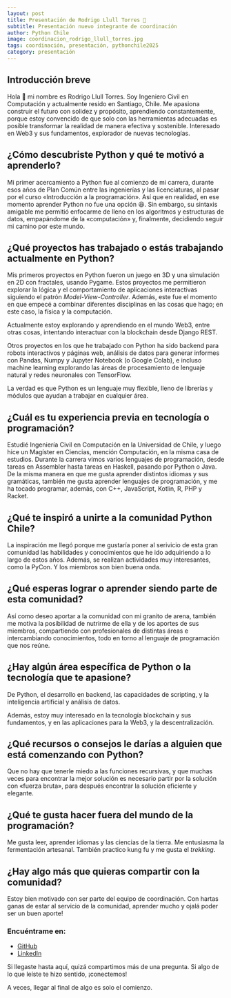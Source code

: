 ```yaml
---
layout: post
title: Presentación de Rodrigo Llull Torres 🎉
subtitle: Presentación nuevo integrante de coordinación
author: Python Chile
image: coordinacion_rodrigo_llull_torres.jpg
tags: coordinación, presentación, pythonchile2025
category: presentación
---
```


## Introducción breve

Hola 👋 mi nombre es Rodrigo Llull Torres. Soy Ingeniero Civil en Computación y actualmente resido en Santiago, Chile. Me apasiona construir el futuro con solidez y propósito, aprendiendo constantemente, porque estoy convencido de que solo con las herramientas adecuadas es posible transformar la realidad de manera efectiva y sostenible. Interesado en Web3 y sus fundamentos, explorador de nuevas tecnologías.

## ¿Cómo descubriste Python y qué te motivó a aprenderlo?

Mi primer acercamiento a Python fue al comienzo de mi carrera, durante esos años de Plan Común entre las ingenierías y las licenciaturas, al pasar por el curso «Introducción a la programación». Así que en realidad, en ese momento aprender Python no fue una opción 😆. Sin embargo, su sintaxis amigable me permitió enfocarme de lleno en los algoritmos y estructuras de datos, empapándome de la «computación» y, finalmente, decidiendo seguir mi camino por este mundo.

## ¿Qué proyectos has trabajado o estás trabajando actualmente en Python?

Mis primeros proyectos en Python fueron un juego en 3D y una simulación en 2D con fractales, usando Pygame. Estos proyectos me permitieron explorar la lógica y el comportamiento de aplicaciones interactivas siguiendo el patrón _Model-View-Controller_. Además, este fue el momento en que empecé a combinar diferentes disciplinas en las cosas que hago; en este caso, la física y la computación.

Actualmente estoy explorando y aprendiendo en el mundo Web3, entre otras cosas, intentando interactuar con la blockchain desde Django REST.

Otros proyectos en los que he trabajado con Python ha sido backend para robots interactivos y páginas web, análisis de datos para generar informes con Pandas, Numpy y Jupyter Notebook (o Google Colab), e incluso machine learning explorando las áreas de procesamiento de lenguaje natural y redes neuronales con TensorFlow.

La verdad es que Python es un lenguaje muy flexible, lleno de librerías y módulos que ayudan a trabajar en cualquier área.

## ¿Cuál es tu experiencia previa en tecnología o programación?

Estudié Ingeniería Civil en Computación en la Universidad de Chile, y luego hice un Magíster en Ciencias, mención Computación, en la misma casa de estudios. Durante la carrera vimos varios lenguajes de programación, desde tareas en Assembler hasta tareas en Haskell, pasando por Python o Java. De la misma manera en que me gusta aprender distintos idiomas y sus gramáticas, también me gusta aprender lenguajes de programación, y me ha tocado programar, además, con C++, JavaScript, Kotlin, R, PHP y Racket.

## ¿Qué te inspiró a unirte a la comunidad Python Chile?

La inspiración me llegó porque me gustaría poner al serivicio de esta gran comunidad las habilidades y conocimientos que he ido adquiriendo a lo largo de estos años. Además, se realizan actividades muy interesantes, como la PyCon. Y los miembros son bien buena onda.

## ¿Qué esperas lograr o aprender siendo parte de esta comunidad?

Así como deseo aportar a la comunidad con mi granito de arena, también me motiva la posibilidad de nutrirme de ella y de los aportes de sus miembros, compartiendo con profesionales de distintas áreas e intercambiando conocimientos, todo en torno al lenguaje de programación que nos reúne.

## ¿Hay algún área específica de Python o la tecnología que te apasione?

De Python, el desarrollo en backend, las capacidades de scripting, y la inteligencia artificial y análisis de datos.

Además, estoy muy interesado en la tecnología blockchain y sus fundamentos, y en las aplicaciones para la Web3, y la descentralización.

## ¿Qué recursos o consejos le darías a alguien que está comenzando con Python?

Que no hay que tenerle miedo a las funciones recursivas, y que muchas veces para encontrar la mejor solución es necesario partir por la solución con «fuerza bruta», para después encontrar la solución eficiente y elegante.

## ¿Qué te gusta hacer fuera del mundo de la programación?

Me gusta leer, aprender idiomas y las ciencias de la tierra. Me entusiasma la fermentación artesanal. También practico kung fu y me gusta el *trekking*.

## ¿Hay algo más que quieras compartir con la comunidad?

Estoy bien motivado con ser parte del equipo de coordinación. Con hartas ganas de estar al servicio de la comunidad, aprender mucho y ojalá poder ser un buen aporte!

### Encuéntrame en:

- [GitHub](https://www.github.com/rllullt)
- [LinkedIn](https://www.linkedin.com/in/rodrigo-llull-torres)

Si llegaste hasta aquí, quizá compartimos más de una pregunta. Si algo de lo que leíste te hizo sentido, ¡conectemos!

A veces, llegar al final de algo es solo el comienzo.
